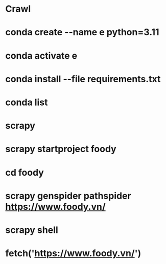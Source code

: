 # Crawl

# conda create --name e python=3.11

# conda activate e

# conda install --file requirements.txt

# conda list

# scrapy

# scrapy startproject foody

# cd foody

# scrapy genspider pathspider https://www.foody.vn/

# scrapy shell

# fetch('https://www.foody.vn/')
